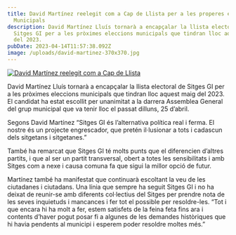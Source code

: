 ```yaml
---
title: David Martínez reelegit com a Cap de Llista per a les properes eleccions
  Municipals
description: David Martínez Lluís tornarà a encapçalar la llista electoral de
  Sitges GI per a les pròximes eleccions municipals que tindran lloc aquest maig
  del 2023.
pubDate: 2023-04-14T11:57:38.092Z
image: /uploads/david-martinez-370x370.jpg
---
```

[![David Martínez reelegit com a Cap de Llista ](/uploads/IMG_20220425_204004-scaled.jpg)](/uploads/IMG_20220425_204004-scaled.jpg)

David Martínez Lluís tornarà a encapçalar la llista electoral de Sitges GI per a les pròximes eleccions municipals que tindran lloc aquest maig del 2023. El candidat ha estat escollit per unanimitat a la darrera Assemblea General del grup municipal que va tenir lloc el passat dilluns, 25 d’abril.

Segons David Martínez “Sitges GI és l’alternativa política real i ferma. El nostre és un projecte engrescador, que pretén il·lusionar a tots i cadascun dels sitgetans i sitgetanes.”

També ha remarcat que Sitges GI té molts punts que el diferencien d’altres partits, i que al ser un partit transversal, obert a totes les sensibilitats i amb Sitges com a nexe i causa comuna fa que sigui la millor opció de futur.

Martínez també ha manifestat que continuarà escoltant la veu de les ciutadanes i ciutadans. Una línia que sempre ha seguit Sitges GI i no ha deixat de reunir-se amb diferents col·lectius del Sitges per prendre nota de les seves inquietuds i mancances i fer tot el possible per resoldre-les. “Tot i que encara hi ha molt a fer, estem satisfets de la feina feta fins ara i contents d’haver pogut posar fi a algunes de les demandes històriques que hi havia pendents al municipi i esperem poder resoldre moltes més.”